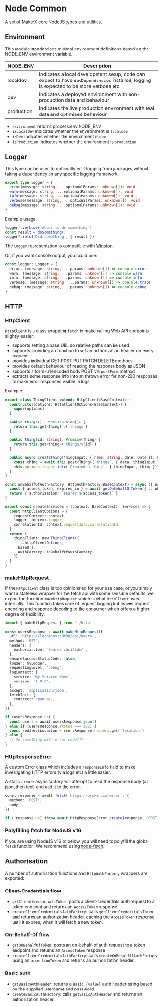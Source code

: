 ﻿# Node Common

A set of MakerX core NodeJS types and utilities.

## Environment

This module standardises minimal environment definitions based on the NODE_ENV environment variable.

| NODE_ENV   | Description                                                                                                                          |
| ---------- | ------------------------------------------------------------------------------------------------------------------------------------ |
| localdev   | Indicates a local development setup, code can expect to have `devDependencies` installed, logging is expected to be more verbose etc |
| dev        | Indicates a deployed environment with non-production data and behaviour                                                              |
| production | Indicates the live production environment with real data and optimised behaviour                                                     |

- `environment` returns process.env.NODE_ENV
- `isLocalDev` indicates whether the environment is `localdev`
- `isDev` indicates whether the environment is `dev`
- `isProduction` indicates whether the environment is `production`

## Logger

This type can be used to optionally emit logging from packages without taking a dependency on any specific logging framework.

```ts
export type Logger = {
  error(message: string, ...optionalParams: unknown[]): void
  warn(message: string, ...optionalParams: unknown[]): void
  info(message: string, ...optionalParams: unknown[]): void
  verbose(message: string, ...optionalParams: unknown[]): void
  debug(message: string, ...optionalParams: unknown[]): void
}
```

Example usage:

```ts
logger?.verbose('About to do something')
const result = doSomething()
logger?.info('Did something', { result })
```

The `Logger` representation is compatible with [Winston](https://github.com/winstonjs/winston).

Or, if you want console output, you could use:

```ts
const logger: Logger = {
  error: (message: string, ...params: unknown[]) => console.error
  warn: (message: string, ...params: unknown[]) => console.warn
  info: (message: string, ...params: unknown[]) => console.info
  verbose: (message: string, ...params: unknown[]) => console.trace
  debug: (message: string, ...params: unknown[]) => console.debug
}
```

## HTTP

### HttpClient

`HttpClient` is a class wrapping `fetch` to make calling Web API endpoints slightly easier:

- supports setting a base URL so relative paths can be used
- supports providing an function to set an authorization header on every request
- provides individual GET POST PUT PATCH DELETE methods
- provides default behaviour of reading the response body as JSON
- supports a form-urlencoded body POST via `postForm` method
- extracts some response info into an thrown error for non-200 responses to make error responses visible in logs

Example:

```ts
export class ThingClient extends HttpClient<BaseContext> {
  constructor(options: HttpClientOptions<BaseContext>) {
    super(options)
  }

  public things(): Promise<Thing[]> {
    return this.get<Thing[]>(`things`)
  }

  public thing(id: string): Promise<Thing> {
    return this.get<Thing>(`things/${id}`)
  }

  public async createThing(thingInput: { name: string; date: Date }): Promise<Thing> {
    const thing = await this.post<Thing>(`things`, { data: thingInput })
    this.options.logger.info('Created a thing', { thingInput, thing })
  }
}

const onBehalfOfAuthFactory: HttpAuthFactory<BaseContext> = async ({ user }) => {
  const { access_token, expires_in } = await getOnBehalfOfToken({ ...oboConfig, assertionToken })
  return { authorization: `Bearer ${access_token}` }
}

export const createServices = (context: BaseContext): Services => {
  const httpClientOptions = {
    requestContext: context,
    logger: context.logger,
    correlationId: context.requestInfo.correlationId,
  }
  return {
    thingClient: new ThingClient({
      ...httpClientOptions,
      baseUrl,
      authFactory: onBehalfOfAuthFactory,
    }),
  }
}
```

### makeHttpRequest

If the `HttpClient` class is too opinionated for your use case, or you simply want a stateless wrapper for the fetch api with some sensible defaults; we export the function `makeHttpRequest` which is what `HttpClient` uses internally. This function takes care of request logging but leaves request encoding and response decoding to the consumer which offers a higher degree of flexibility.

```ts
import { makeHttpRequest } from './http'

const usersResponse = await makeHttpRequest({
  url: 'https://localhost:8080/api/users',
  method: 'GET',
  headers: {
    Authorization: 'Bearer abc123def',
  },
  ensureSuccessStatusCode: false,
  logger: myLogger,
  requestLogLovel: 'debug',
  logContext: {
    service: 'My Service Name',
    version: '1.0.0',
  },
  accept: 'application/json',
  fetchInit: {
    redirect: 'manual',
  },
})

if (usersResponse.ok) {
  const users = await usersResponse.json()
} else if (usersResponse.status === 302) {
  const redirectLocation = usersResponse.headers.get('location')
} else {
  // Do something with error code???
}
```

### HttpResponseError

A custom Error class which includes a `responseInfo` field to make investigating HTTP errors (via logs etc) a little easier.

A static `create` async factory will attempt to read the response body (as json, then text) and add it to the error.

```ts
const response = await fetch('https://broken.io/error', {
  method: 'POST',
  body,
})

if (!response.ok) throw await HttpResponseError.create(response, 'POST failed')
```

### Polyfilling fetch for NodeJS v16

If you are using NodeJS v16 or below, you will need to polyfill the global `fetch` function. We recommend using [node-fetch](https://github.com/node-fetch/node-fetch?tab=readme-ov-file#providing-global-access).

## Authorisation

A number of authorisation functions and `HttpAuthFactory` wrappers are exported:

### Client-Credentials flow

- `getClientCredentialsToken`: posts a client-credentials auth request to a token endpoint and returns an `AccessToken` response.
- `createClientCredentialsAuthFactory`: calls `getClientCredentialsToken` and returns an authorization header, caching the `AccessToken` response until it expires, when it will fetch a new token.

### On-Behalf-Of flow

- `getOnBehalfOfToken`: posts an on-behalf-of auth request to a token endpoint and returns an `AccessToken` response
- `createClientCredentialsAuthFactory`: calls `createOnBehalfOfAuthFactory` using an `assertionToken` and returns an authorization header.

### Basic auth

- `getBasicAuthHeader`: returns a `Basic {value}` auth header string based on the supplied username and password.
- `createBasicAuthFactory`: calls `getBasicAuthHeader` and returns an authorization header.
